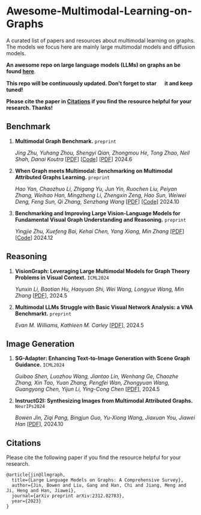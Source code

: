 # Awesome-Multimodal-Learning-on-Graphs

A curated list of papers and resources about multimodal learning on graphs. The models we focus here are mainly large multimodal models and diffusion models.

**An awesome repo on large language models (LLMs) on graphs an be found [here](https://github.com/PeterGriffinJin/Awesome-Language-Model-on-Graphs)**.

**This repo will be continuously updated. Don't forget to star <img src="./fig/star.svg" width="15" height="15" /> it and keep tuned!**

**Please cite the paper in [Citations](#citations) if you find the resource helpful for your research. Thanks!**

## Benchmark
1. **Multimodal Graph Benchmark.** `preprint`

    *Jing Zhu, Yuhang Zhou, Shengyi Qian, Zhongmou He, Tong Zhao, Neil Shah, Danai Koutra* [[PDF](https://arxiv.org/abs/2406.16321)] [[Code](https://github.com/mm-graph-benchmark/mm-graph-benchmark)] [[PDF](https://huggingface.co/datasets/mm-graph-org/mm-graph)] 2024.6

2. **When Graph meets Multimodal: Benchmarking on Multimodal Attributed Graphs Learning.** `preprint`

    *Hao Yan, Chaozhuo Li, Zhigang Yu, Jun Yin, Ruochen Liu, Peiyan Zhang, Weihao Han, Mingzheng Li, Zhengxin Zeng, Hao Sun, Weiwei Deng, Feng Sun, Qi Zhang, Senzhang Wang* [[PDF](https://arxiv.org/abs/2410.09132)] [[Code](https://github.com/sktsherlock/ATG)] 2024.10

3. **Benchmarking and Improving Large Vision-Language Models for Fundamental Visual Graph Understanding and Reasoning.** `preprint`

    *Yingjie Zhu, Xuefeng Bai, Kehai Chen, Yang Xiang, Min Zhang* [[PDF](https://arxiv.org/abs/2412.13540)] [[Code](https://github.com/AAAndy-Zhu/VGCure)] 2024.12


## Reasoning
1. **VisionGraph: Leveraging Large Multimodal Models for Graph Theory Problems in Visual Context.** `ICML2024`

    *Yunxin Li, Baotian Hu, Haoyuan Shi, Wei Wang, Longyue Wang, Min Zhang* [[PDF](https://arxiv.org/abs/2405.04950)], 2024.5

2. **Multimodal LLMs Struggle with Basic Visual Network Analysis: a VNA Benchmarkt.** `preprint`

    *Evan M. Williams, Kathleen M. Carley* [[PDF](https://arxiv.org/abs/2405.06634)], 2024.5

## Image Generation
1. **SG-Adapter: Enhancing Text-to-Image Generation with Scene Graph Guidance.** `ICML2024`

    *Guibao Shen, Luozhou Wang, Jiantao Lin, Wenhang Ge, Chaozhe Zhang, Xin Tao, Yuan Zhang, Pengfei Wan, Zhongyuan Wang, Guangyong Chen, Yijun Li, Ying-Cong Chen* [[PDF](https://arxiv.org/abs/2405.15321)], 2024.5

2. **InstructG2I: Synthesizing Images from Multimodal Attributed Graphs.** `NeurIPs2024`

    *Bowen Jin, Ziqi Pang, Bingjun Guo, Yu-Xiong Wang, Jiaxuan You, Jiawei Han* [[PDF](https://arxiv.org/abs/2410.07157)], 2024.10


## Citations

Please cite the following paper if you find the resource helpful for your research.
```
@article{jin@llmgraph,
  title={Large Language Models on Graphs: A Comprehensive Survey},
  author={Jin, Bowen and Liu, Gang and Han, Chi and Jiang, Meng and Ji, Heng and Han, Jiawei},
  journal={arXiv preprint arXiv:2312.02783},
  year={2023}
}
```
